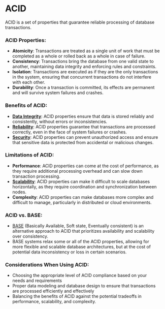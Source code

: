 # ACID

ACID is a set of properties that guarantee reliable processing of database transactions.

### ACID Properties:

- **Atomicity**: Transactions are treated as a single unit of work that must be completed as a whole or rolled back as a whole in case of failure.
- **Consistency**: Transactions bring the database from one valid state to another, maintaining data integrity and enforcing rules and constraints.
- **Isolation**: Transactions are executed as if they are the only transactions in the system, ensuring that concurrent transactions do not interfere with each other.
- **Durability**: Once a transaction is committed, its effects are permanent and will survive system failures and crashes.

### Benefits of ACID:

- **[Data Integrity](/glossary/data-integrity.md)**: ACID properties ensure that data is stored reliably and consistently, without errors or inconsistencies.
- **[Reliability](/glossary/reliability.md)**: ACID properties guarantee that transactions are processed correctly, even in the face of system failures or crashes.
- **[Security](/glossary/security.md)**: ACID properties can prevent unauthorized access and ensure that sensitive data is protected from accidental or malicious changes.

### Limitations of ACID:

- **Performance**: ACID properties can come at the cost of performance, as they require additional processing overhead and can slow down transaction processing.
- **[Scalability](/glossary/scalability.md)**: ACID properties can make it difficult to scale databases horizontally, as they require coordination and synchronization between nodes.
- **Complexity**: ACID properties can make databases more complex and difficult to manage, particularly in distributed or cloud environments.

### ACID vs. BASE:

- [BASE](/glossary/base.md) (Basically Available, Soft state, Eventually consistent) is an alternative approach to ACID that prioritizes availability and scalability over consistency.
- BASE systems relax some or all of the ACID properties, allowing for more flexible and scalable database architectures, but at the cost of potential data inconsistency or loss in certain scenarios.

### Considerations When Using ACID:

- Choosing the appropriate level of ACID compliance based on your needs and requirements
- Proper data modeling and database design to ensure that transactions are processed efficiently and effectively
- Balancing the benefits of ACID against the potential tradeoffs in performance, scalability, and complexity.
